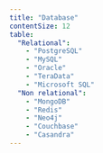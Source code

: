 ```yaml
---
title: "Database"
contentSize: 12
table:
  "Relational":
    - "PostgreSQL"
    - "MySQL"
    - "Oracle"
    - "TeraData"
    - "Microsoft SQL"
  "Non relational":
    - "MongoDB"
    - "Redis"
    - "Neo4j"
    - "Couchbase"
    - "Casandra"
---
```

